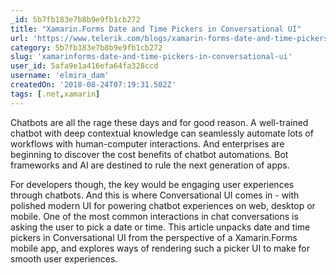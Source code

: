 ```yaml
---
_id: 5b7fb183e7b8b9e9fb1cb272
title: "Xamarin.Forms Date and Time Pickers in Conversational UI"
url: 'https://www.telerik.com/blogs/xamarin-forms-date-and-time-pickers-in-conversational-ui'
category: 5b7fb183e7b8b9e9fb1cb272
slug: 'xamarinforms-date-and-time-pickers-in-conversational-ui'
user_id: 5afa9e1a416efa64fa328ccd
username: 'elmira_dam'
createdOn: '2018-08-24T07:19:31.502Z'
tags: [.net,xamarin]
---
```


Chatbots are all the rage these days and for good reason. A well-trained chatbot with deep contextual knowledge can seamlessly automate lots of workflows with human-computer interactions. And enterprises are beginning to discover the cost benefits of chatbot automations. Bot frameworks and AI are destined to rule the next generation of apps.

For developers though, the key would be engaging user experiences through chatbots. And this is where Conversational UI comes in - with polished modern UI for powering chatbot experiences on web, desktop or mobile. One of the most common interactions in chat conversations is asking the user to pick a date or time. This article unpacks date and time pickers in Conversational UI from the perspective of a Xamarin.Forms mobile app, and explores ways of rendering such a picker UI to make for smooth user experiences.

